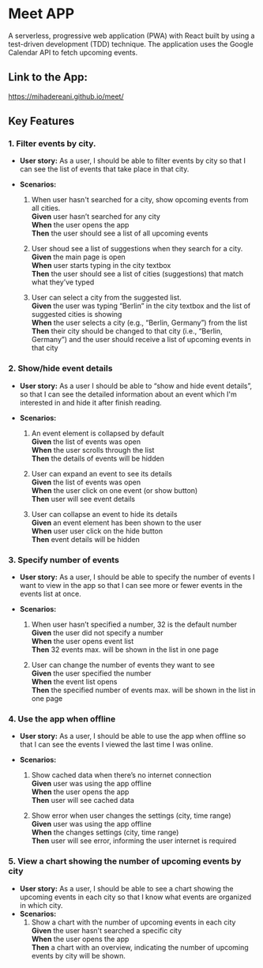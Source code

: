 # Meet APP

A serverless, progressive web application (PWA) with React built by using a test-driven development (TDD) technique. The application uses the Google Calendar API to fetch upcoming events.

## Link to the App:

https://mihadereani.github.io/meet/

## Key Features

### 1. Filter events by city.

- **User story:** As a user, I should be able to filter events by city so that I can see the list of events that take place in that city.
- **Scenarios:**

  1. When user hasn't searched for a city, show opcoming events from all cities.<br>
     **Given** user hasn’t searched for any city<br>
     **When** the user opens the app<br>
     **Then** the user should see a list of all upcoming events

  2. User shoud see a list of suggestions when they search for a city.<br>
     **Given** the main page is open<br>
     **When** user starts typing in the city textbox<br>
     **Then** the user should see a list of cities (suggestions) that match what they’ve typed

  3. User can select a city from the suggested list.<br>
     **Given** the user was typing “Berlin” in the city textbox and the list of suggested cities is showing<br>
     **When** the user selects a city (e.g., “Berlin, Germany”) from the list<br>
     **Then** their city should be changed to that city (i.e., “Berlin, Germany”) and the user should receive a list of upcoming events in that city

### 2. Show/hide event details

- **User story:** As a user I should be able to “show and hide event details”, so that I can see the detailed information about an event which I'm interested in and hide it after finish reading.
- **Scenarios:**

  1. An event element is collapsed by default<br>
     **Given** the list of events was open<br>
     **When** the user scrolls through the list<br>
     **Then** the details of events will be hidden

  2. User can expand an event to see its details<br>
     **Given** the list of events was open<br>
     **When** the user click on one event (or show button)<br>
     **Then** user will see event details

  3. User can collapse an event to hide its details<br>
     **Given** an event element has been shown to the user<br>
     **When** user user click on the hide button<br>
     **Then** event details will be hidden

### 3. Specify number of events

- **User story:** As a user, I should be able to specify the number of events I want to view in the app so that I can see more or fewer events in the events list at once.
- **Scenarios:**

  1. When user hasn’t specified a number, 32 is the default number<br>
     **Given** the user did not specify a number<br>
     **When** the user opens event list<br>
     **Then** 32 events max. will be shown in the list in one page

  2. User can change the number of events they want to see<br>
     **Given** the user specified the number<br>
     **When** the event list opens<br>
     **Then** the specified number of events max. will be shown in the list in one page

### 4. Use the app when offline

- **User story:** As a user, I should be able to use the app when offline so that I can see the events I viewed the last time I was online.
- **Scenarios:**

  1. Show cached data when there’s no internet connection<br>
     **Given** user was using the app offline<br>
     **When** the user opens the app<br>
     **Then** user will see cached data<br>

  2. Show error when user changes the settings (city, time range)<br>
     **Given** user was using the app offline<br>
     **When** the changes settings (city, time range)<br>
     **Then** user will see error, informing the user internet is required

### 5. View a chart showing the number of upcoming events by city

- **User story:** As a user, I should be able to see a chart showing the upcoming events in each city so that I know what events are organized in which city.
- **Scenarios:**
  1. Show a chart with the number of upcoming events in each city<br>
     **Given** the user hasn't searched a specific city<br>
     **When** the user opens the app<br>
     **Then** a chart with an overview, indicating the number of upcoming events by city will be shown.

